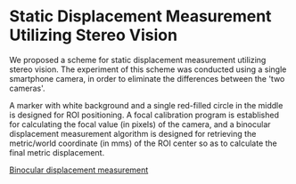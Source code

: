 # Static Displacement Measurement Utilizing Stereo Vision

We proposed a scheme for static displacement measurement utilizing stereo vision. The experiment of this scheme was conducted using a single smartphone camera, in order to eliminate the differences between the 'two cameras'. 

A marker with white background and a single red-filled circle in the middle is designed for ROI positioning. A focal calibration program is established for calculating the focal value (in pixels) of the camera, and a binocular displacement measurement algorithm is designed for retrieving the metric/world coordinate (in mms) of the ROI center so as to calculate the final metric displacement.   

[Binocular displacement measurement](https://github.com/henryyantq/Static-Displacement-Measurement-utilizing-Stereo-Vision/blob/main/Binocular.cpp)
